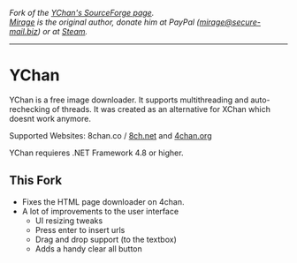 *Fork of the [YChan's SourceForge page](https://sourceforge.net/projects/ychan/).     
[Mirage](https://sourceforge.net/u/themirage/profile/) is the original author, donate him at PayPal (mirage@secure-mail.biz) or at [Steam](http://steamcommunity.com/id/cptgrunge/wishlist).*

----

# YChan
YChan is a free image downloader. It supports multithreading and auto-rechecking of threads. It was created as an alternative for XChan which doesnt work anymore.

Supported Websites: 8chan.co / [8ch.net](http://8ch.net/) and [4chan.org](http://4chan.org/)

YChan requieres .NET Framework 4.8 or higher.

## This Fork
* Fixes the HTML page downloader on 4chan.    
* A lot of improvements to the user interface    
    * UI resizing tweaks
    * Press enter to insert urls
    * Drag and drop support (to the textbox)
    * Adds a handy clear all button
